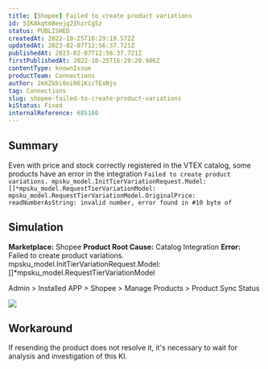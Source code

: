 ```yaml
---
title: [Shopee] Failed to create product variations
id: 5IKAkqtm8eejg2IhzrCgSz
status: PUBLISHED
createdAt: 2022-10-25T16:29:19.572Z
updatedAt: 2023-02-07T12:56:37.721Z
publishedAt: 2023-02-07T12:56:37.721Z
firstPublishedAt: 2022-10-25T16:29:20.906Z
contentType: knownIssue
productTeam: Connections
author: 2mXZkbi0oi061KicTExNjo
tag: Connections
slug: shopee-failed-to-create-product-variations
kiStatus: Fixed
internalReference: 685160
---
```


## Summary



Even with price and stock correctly registered in the VTEX catalog, some products have an error in the integration `Failed to create product variations. mpsku_model.InitTierVariationRequest.Model: []*mpsku_model.RequestTierVariationModel: mpsku_model.RequestTierVariationModel.OriginalPrice: readNumberAsString: invalid number, error found in #10 byte of`


##

## Simulation



**Marketplace:** Shopee
**Product Root Cause:** Catalog Integration
**Error:** Failed to create product variations. mpsku_model.InitTierVariationRequest.Model: []*mpsku_model.RequestTierVariationModel

Admin > Installed APP > Shopee > Manage Products > Product Sync Status

 ![](https://vtexhelp.zendesk.com/attachments/token/Avfj0Y3n0mu4RHD9oZfkdYcti/?name=image.png)



##

## Workaround


If resending the product does not resolve it, it's necessary to wait for analysis and investigation of this KI.

